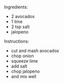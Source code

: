 Ingredients:
- 2 avocados
- 1 lime
- 2 tsp salt
- jalopeno

Instructions:
- cut and mash avocados
- chop onion
- squeeze lime
- add salt
- chop jalopeno
- and mix well
